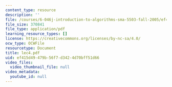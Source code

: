 ```yaml
---
content_type: resource
description: ''
file: /courses/6-046j-introduction-to-algorithms-sma-5503-fall-2005/ef415d49479b56f7d3424d70bff51d66_lec4.pdf
file_size: 370841
file_type: application/pdf
learning_resource_types: []
license: https://creativecommons.org/licenses/by-nc-sa/4.0/
ocw_type: OCWFile
resourcetype: Document
title: lec4.pdf
uid: ef415d49-479b-56f7-d342-4d70bff51d66
video_files:
  video_thumbnail_file: null
video_metadata:
  youtube_id: null
---
```

